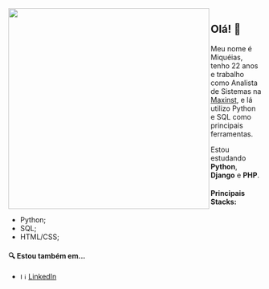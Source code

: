 <img width="400px" align="left" src="https://github-readme-stats.vercel.app/api/top-langs/?username=MiqueiasRihs&hide=html&layout=compact&theme=buefy" />  


## Olá! 👋

Meu nome é Miquéias, tenho 22 anos e trabalho como Analista de Sistemas na [Maxinst](https://maxinst.com.br/), e lá utilizo Python e SQL como principais ferramentas.


Estou estudando **Python**, **Django** e **PHP**.

#### Principais Stacks:
- Python;
- SQL;
- HTML/CSS;

#### :mag: Estou também em...
<ul>
  <li>
    <img src="https://user-images.githubusercontent.com/3603793/87078013-6b09a380-c1fa-11ea-9ca0-6789b1cafb1c.png" width="12" alt="Linkedin"> 
    <a href="https://www.linkedin.com/in/r-miqueias/" target="_blank" title="LinkedIn">LinkedIn</a>
  </li>
</ul>
